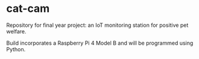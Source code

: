 # cat-cam
Repository for final year project: an IoT monitoring station for positive pet welfare.

Build incorporates a Raspberry Pi 4 Model B and will be programmed using Python.